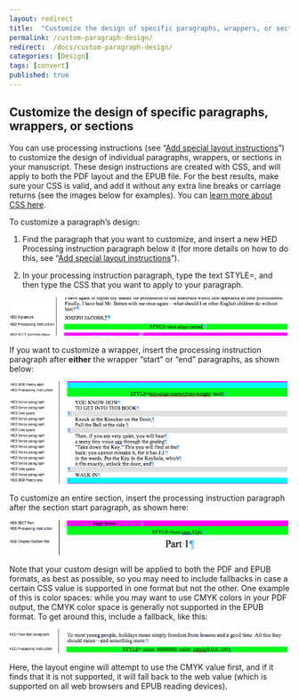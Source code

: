 ```yaml
---
layout: redirect
title:  "Customize the design of specific paragraphs, wrappers, or sections"
permalink: /custom-paragraph-design/
redirect:  /docs/custom-paragraph-design/
categories: [Design]
tags: [convert]
published: true
---
```


<section data-type="chapter" class="hsecchapter" data-hederis-type="hsecchapter" id="custom-paragraph-design" data-pi-attrs="id: custom-paragraph-design; data-tags: convert;" role="doc-chapter" data-tags="convert" data-author-name=" " data-book-title=" " title="Customize the design of specific paragraphs, wrappers, or sections"><h1 data-hederis-type="hblkchaptitle" class="hblkchaptitle" id="pqTpHcie5">Customize the design of specific paragraphs, wrappers, or sections</h1><p class="hblkp" data-hederis-type="hblkp" id="praBogzqt">You can use processing instructions (see &#8220;<a href="{% post_url 2020-08-25-37-Addspeciallayoutinstructions %}" data-hederis-type="hspana" id="peI7EpkZF"><span class="Hyperlink" data-hederis-type="hspnspan" id="pslYwjz3n">Add special layout instructions</span></a>&#8221;) to customize the design of individual paragraphs, wrappers, or sections in your manuscript. These design instructions are created with CSS, and will apply to both the PDF layout and the EPUB file. For the best results, make sure your CSS is valid, and add it without any extra line breaks or carriage returns (see the images below for examples). You can <a href="https://developer.mozilla.org/en-US/docs/Web/CSS/Reference" data-hederis-type="hspana" id="pL7XKO8Wf"><span class="Hyperlink" data-hederis-type="hspnspan" id="pMFTbaeb2">learn more about CSS here</span></a>.</p><p class="hblkp" data-hederis-type="hblkp" id="pwZnRf6qR">To customize a paragraph&#8217;s design:</p><ol class="hwprnumlist" data-hederis-type="hwprnumlist" id="pwyLJEFCr"><li class="hblkoli" data-hederis-type="hblkoli" id="liLGgDwDOX"><p class="hblkoli" data-hederis-type="hblklip" id="pWYpZGBYU">Find the paragraph that you want to customize, and insert a new HED Processing instruction paragraph below it (for more details on how to do this, see &#8220;<a href="{% post_url 2020-08-25-37-Addspeciallayoutinstructions %}" data-hederis-type="hspana" id="pW86KRLsa"><span class="Hyperlink" data-hederis-type="hspnspan" id="preMdmVML">Add special layout instructions</span></a>&#8221;).</p></li><li class="hblkoli" data-hederis-type="hblkoli" id="lidMVnTH76"><p class="hblkoli" data-hederis-type="hblklip" id="piJQxNCaa">In your processing instruction paragraph, type the text STYLE=, and then type the CSS that you want to apply to your paragraph.</p></li></ol><img data-hederis-type="hblkimg" class="hblkimg" id="pVeYu6Ayd" src="/images/pi2.png" data-img-src="pi2.png"/><p class="hblkp" data-hederis-type="hblkp" id="plvdXVU1v">If you want to customize a wrapper, insert the processing instruction paragraph after <strong class="hspanstrong" data-hederis-type="hspanstrong" id="pbwGZ4S0i">either</strong> the wrapper &#8220;start&#8221; or &#8220;end&#8221; paragraphs, as shown below: </p><img data-hederis-type="hblkimg" class="hblkimg" id="pG9UzUIO0" src="/images/stylepiwrapper.png" data-img-src="stylepiwrapper.png"/><p class="hblkp" data-hederis-type="hblkp" id="pQ0gSjzvN">To customize an entire section, insert the processing instruction paragraph after the section start paragraph, as shown here:</p><img data-hederis-type="hblkimg" class="hblkimg" id="pypwGnYdD" src="/images/stylepisection.png" data-img-src="stylepisection.png"/><p class="hblkp" data-hederis-type="hblkp" id="pOcE1Z2YG">Note that your custom design will be applied to both the PDF and EPUB formats, as best as possible, so you may need to include fallbacks in case a certain CSS value is supported in one format but not the other. One example of this is color spaces: while you may want to use CMYK colors in your PDF output, the CMYK color space is generally not supported in the EPUB format. To get around this, include a fallback, like this:</p><img data-hederis-type="hblkimg" class="hblkimg" id="pUMo1sQqc" src="/images/stylepicolorfallback.png" data-img-src="stylepicolorfallback.png"/><p class="hblkp" data-hederis-type="hblkp" id="pLP055k1s">Here, the layout engine will attempt to use the CMYK value first, and if it finds that it is not supported, it will fall back to the web value (which is supported on all web browsers and EPUB reading devices).</p></section>